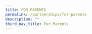 ```yaml
---
title: FOR PARENTS
permalink: /partnerships/for-parents
description: ""
third_nav_title: For Parents
---
```

